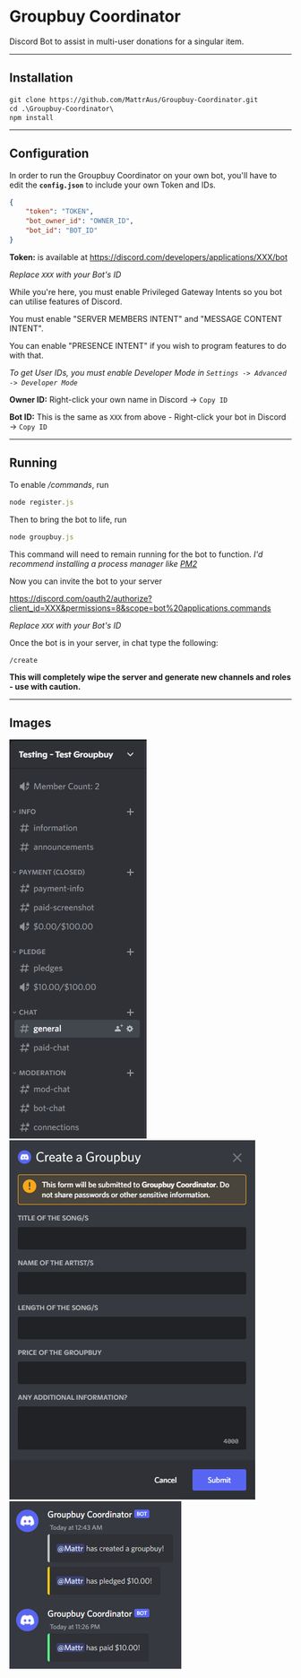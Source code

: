 # Groupbuy Coordinator
 Discord Bot to assist in multi-user donations for a singular item.

---

## Installation

```
git clone https://github.com/MattrAus/Groupbuy-Coordinator.git
cd .\Groupbuy-Coordinator\
npm install
```

---

## Configuration

In order to run the Groupbuy Coordinator on your own bot, you'll have to edit the **`config.json`** to include your own Token and IDs.

```json
{
    "token": "TOKEN",
    "bot_owner_id": "OWNER_ID",
    "bot_id": "BOT_ID"
}
```
**Token:** is available at https://discord.com/developers/applications/XXX/bot

*Replace `XXX` with your Bot's ID*

While you're here, you must enable Privileged Gateway Intents so you bot can utilise features of Discord.

You must enable "SERVER MEMBERS INTENT" and "MESSAGE CONTENT INTENT".

You can enable "PRESENCE INTENT" if you wish to program features to do with that.


*To get User IDs, you must enable Developer Mode in `Settings -> Advanced -> Developer Mode`* 

**Owner ID:** Right-click your own name in Discord -> `Copy ID`

**Bot ID:** This is the same as `XXX` from above - Right-click your bot in Discord -> `Copy ID`

---

## Running

To enable */commands*, run 
```javascript
node register.js
```

Then to bring the bot to life, run
```javascript
node groupbuy.js
```

This command will need to remain running for the bot to function.
*I'd recommend installing a process manager like [PM2](https://discordjs.guide/improving-dev-environment/pm2.html#installation)*


Now you can invite the bot to your server

https://discord.com/oauth2/authorize?client_id=XXX&permissions=8&scope=bot%20applications.commands

*Replace `XXX` with your Bot's ID*

Once the bot is in your server, in chat type the following:

```
/create
```

**This will completely wipe the server and generate new channels and roles - use with caution.**

---


## Images

![groupbuy_channels](/README_assets/groupbuy_channels.png)
![command_create_modal](/README_assets/command_create_modal.png)
![channel_botchat](/README_assets/channel_botchat.png)
